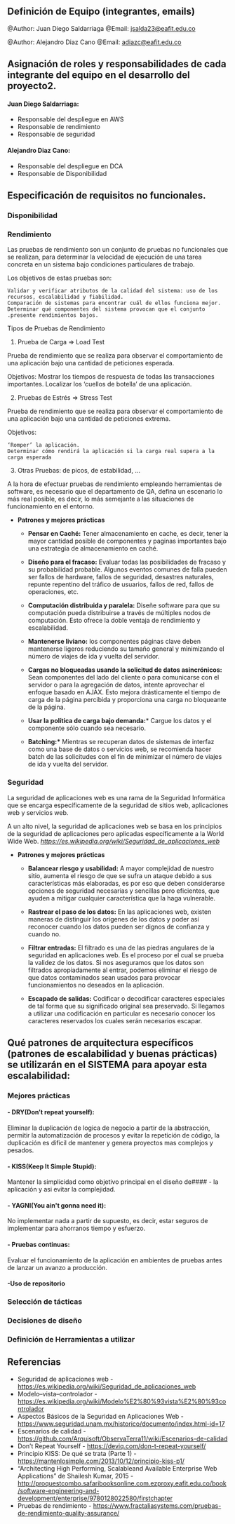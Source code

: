 ## Definición de Equipo (integrantes, emails)
@Author: Juan Diego Saldarriaga @Email: jsalda23@eafit.edu.co

@Author: Alejandro Diaz Cano @Email: adiazc@eafit.edu.co

## Asignación de roles y responsabilidades de cada integrante del equipo en el desarrollo del proyecto2.

#### Juan Diego Saldarriaga: 
  - Responsable del despliegue en AWS
  - Responsable de rendimiento
  - Responsable de seguridad

#### Alejandro Diaz Cano:
  - Responsable del despliegue en DCA
  - Responsable de Disponibilidad


## Especificación de requisitos no funcionales.

### Disponibilidad
### Rendimiento

Las pruebas de rendimiento son un conjunto de pruebas no funcionales que se realizan, para determinar la velocidad de ejecución de una tarea concreta en un sistema bajo condiciones particulares de trabajo.

Los objetivos de estas pruebas son:

    Validar y verificar atributos de la calidad del sistema: uso de los recursos, escalabilidad y fiabilidad.
    Comparación de sistemas para encontrar cuál de ellos funciona mejor.
    Determinar qué componentes del sistema provocan que el conjunto .presente rendimientos bajos.

Tipos de Pruebas de Rendimiento

1. Prueba de Carga => Load Test

Prueba de rendimiento que se realiza para observar el comportamiento de una aplicación bajo una cantidad de peticiones esperada.

Objetivos:
    Mostrar los tiempos de respuesta de todas las transacciones importantes.
    Localizar los ‘cuellos de botella’ de una aplicación.

2. Pruebas de Estrés => Stress Test

Prueba de rendimiento que se realiza para observar el comportamiento de una aplicación bajo una cantidad de peticiones extrema.

Objetivos:

    ‘Romper’ la aplicación.
    Determinar cómo rendirá la aplicación si la carga real supera a la carga esperada

3.  Otras Pruebas: de picos, de estabilidad, …

A la hora de efectuar pruebas de rendimiento empleando herramientas de software, es necesario que el departamento de QA, defina un escenario lo más real posible, es decir, lo más semejante a las situaciones de funcionamiento en el entorno.
* __Patrones y mejores prácticas__

    * __Pensar en Caché:__ Tener almacenamiento en cache, es decir, tener la mayor cantidad
    posible de componentes y paginas importantes bajo una estrategia de almacenamiento en caché.

    * __Diseño para el fracaso:__ Evaluar todas las posibilidades de fracaso y su probabilidad probable.
    Algunos eventos comunes de falla pueden ser fallos de hardware, fallos de seguridad,
    desastres naturales, repunte repentino del tráfico de usuarios, fallos de red, fallos de operaciones, etc.

    * __Computación distribuida y paralela:__ Diseñe software para que su computación pueda
    distribuirse a través de múltiples nodos de computación. Esto ofrece la doble ventaja de rendimiento y escalabilidad.

    * __Mantenerse liviano:__ los componentes páginas clave deben mantenerse ligeros reduciendo
    su tamaño general y minimizando el número de viajes de ida y vuelta del servidor.

    * __Cargas no bloqueadas usando la solicitud de datos asincrónicos:__ Sean componentes del
    lado del cliente o para comunicarse con el servidor o para la agregación de datos, intente
    aprovechar el enfoque basado en AJAX. Esto mejora drásticamente el tiempo de carga de la
    página percibida y proporciona una carga no bloqueante de la página.

    * __Usar la política de carga bajo demanda:__* Cargue los datos y el componente sólo cuando sea necesario.

    * __Batching:*__ Mientras se recuperan datos de sistemas de interfaz como una base de datos
    o servicios web, se recomienda hacer batch de las solicitudes con el fin de minimizar el
    número de viajes de ida y vuelta del servidor.

### Seguridad

La seguridad de aplicaciones web es una rama de la Seguridad Informática que se encarga específicamente de la seguridad de sitios web, aplicaciones web y servicios web.

A un alto nivel, la seguridad de aplicaciones web se basa en los principios de la seguridad de aplicaciones pero aplicadas específicamente a la World Wide Web.
*https://es.wikipedia.org/wiki/Seguridad_de_aplicaciones_web*

* __Patrones y mejores prácticas__

    * __Balancear riesgo y usabilidad:__ A mayor complejidad de nuestro sitio, aumenta el riesgo de que se sufra un ataque debido a sus características más elaboradas, es por eso que deben considerarse opciones de seguridad necesarias y sencillas pero eficientes, que ayuden a mitigar cualquier característica que la haga vulnerable.

    * __Rastrear el paso de los datos:__  En las aplicaciones web, existen maneras de distinguir los orígenes de los datos y poder así reconocer cuando los datos pueden ser dignos de confianza y cuando no.

    * __Filtrar entradas:__ El filtrado es una de las piedras angulares de la seguridad en aplicaciones web. Es el proceso por el cual se prueba la validez de los datos. Si nos aseguramos que los datos son filtrados apropiadamente al entrar, podemos eliminar el riesgo de que datos contaminados sean usados para provocar funcionamientos no deseados en la aplicación.

    * __Escapado de salidas:__ Codificar o decodificar caracteres especiales de tal forma que su significado original sea preservado. Si llegamos a utilizar una codificación en particular es necesario conocer los caracteres reservados los cuales serán necesarios escapar.
    


## Qué patrones de arquitectura específicos (patrones de escalabilidad y buenas prácticas) se utilizarán en el SISTEMA para apoyar esta escalabilidad:

### Mejores prácticas
#### - DRY(Don’t repeat yourself):
Eliminar la duplicación de logica de negocio a partir de la abstracción, permitir la automatización de procesos y evitar la repetición de código, la duplicación es dificil de mantener y genera proyectos mas complejos y pesados.

#### - KISS(Keep It Simple Stupid): 
Mantener la simplicidad como objetivo principal en el diseño de#### - la aplicación y asi evitar la complejidad.

#### - YAGNI(You ain't gonna need it): 
No implementar nada a partir de supuesto, es decir, estar seguros de implementar para ahorranos tiempo y esfuerzo.

#### - Pruebas continuas: 
Evaluar el funcionamiento de la aplicación en ambientes de pruebas antes de lanzar un avanzo a producción.

#### -Uso de repositorio

### Selección de tácticas 

### Decisiones de diseño 

### Definición de Herramientas a utilizar

## Referencias

  - Seguridad de aplicaciones web - https://es.wikipedia.org/wiki/Seguridad_de_aplicaciones_web
  - Modelo–vista–controlador - https://es.wikipedia.org/wiki/Modelo%E2%80%93vista%E2%80%93controlador
  - Aspectos Básicos de la Seguridad en Aplicaciones Web - https://www.seguridad.unam.mx/historico/documento/index.html-id=17
  - Escenarios de calidad - https://github.com/Arquisoft/ObservaTerra11/wiki/Escenarios-de-calidad
  - Don’t Repeat Yourself - https://deviq.com/don-t-repeat-yourself/
  - Principio KISS: De qué se trata (Parte 1) - https://mantenlosimple.com/2013/10/12/principio-kiss-p1/
  - “Architecting High Performing, Scalableand Available Enterprise Web Applications” de Shailesh Kumar, 2015 -     http://proquestcombo.safaribooksonline.com.ezproxy.eafit.edu.co/book/software-engineering-and-development/enterprise/9780128022580/firstchapter
  - Pruebas de rendimiento - https://www.fractaliasystems.com/pruebas-de-rendimiento-quality-assurance/

